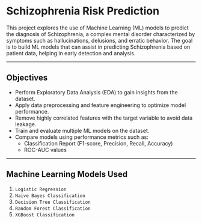 # Schizophrenia Risk Prediction

This project explores the use of Machine Learning (ML) models to predict the diagnosis of Schizophrenia, a complex mental disorder characterized by symptoms such as hallucinations, delusions, and erratic behavior.
The goal is to build ML models that can assist in predicting Schizophrenia based on patient data, helping in early detection and analysis.

---

## Objectives

- Perform Exploratory Data Analysis (EDA) to gain insights from the dataset.
- Apply data preprocessing and feature engineering to optimize model performance.
- Remove highly correlated features with the target variable to avoid data leakage.
- Train and evaluate multiple ML models on the dataset.
- Compare models using performance metrics such as:
  - Classification Report (F1-score, Precision, Recall, Accuracy)
  - ROC-AUC values

---

## Machine Learning Models Used

1. `Logistic Regression`
2. `Naive Bayes Classification`
3. `Decision Tree Classification`
4. `Random Forest Classification`
5. `XGBoost Classification`
